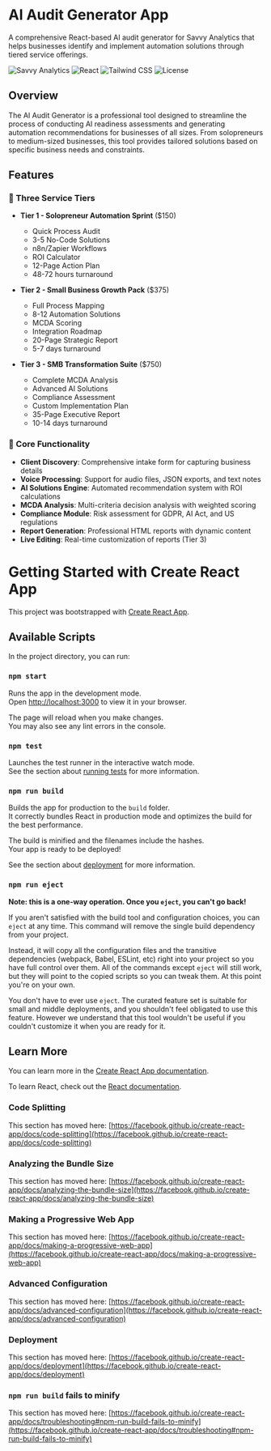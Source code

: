 # AI Audit Generator App

A comprehensive React-based AI audit generator for Savvy Analytics that helps businesses identify and implement automation solutions through tiered service offerings.

![Savvy Analytics](https://img.shields.io/badge/Savvy%20Analytics-AI%20Audit%20Generator-yellow)
![React](https://img.shields.io/badge/React-18.2.0-blue)
![Tailwind CSS](https://img.shields.io/badge/Tailwind%20CSS-3.3.0-38B2AC)
![License](https://img.shields.io/badge/License-Proprietary-red)

## Overview

The AI Audit Generator is a professional tool designed to streamline the process of conducting AI readiness assessments and generating automation recommendations for businesses of all sizes. From solopreneurs to medium-sized businesses, this tool provides tailored solutions based on specific business needs and constraints.

## Features

### 🎯 Three Service Tiers
- **Tier 1 - Solopreneur Automation Sprint** ($150)
  - Quick Process Audit
  - 3-5 No-Code Solutions
  - n8n/Zapier Workflows
  - ROI Calculator
  - 12-Page Action Plan
  - 48-72 hours turnaround

- **Tier 2 - Small Business Growth Pack** ($375)
  - Full Process Mapping
  - 8-12 Automation Solutions
  - MCDA Scoring
  - Integration Roadmap
  - 20-Page Strategic Report
  - 5-7 days turnaround

- **Tier 3 - SMB Transformation Suite** ($750)
  - Complete MCDA Analysis
  - Advanced AI Solutions
  - Compliance Assessment
  - Custom Implementation Plan
  - 35-Page Executive Report
  - 10-14 days turnaround

### 💼 Core Functionality
- **Client Discovery**: Comprehensive intake form for capturing business details
- **Voice Processing**: Support for audio files, JSON exports, and text notes
- **AI Solutions Engine**: Automated recommendation system with ROI calculations
- **MCDA Analysis**: Multi-criteria decision analysis with weighted scoring
- **Compliance Module**: Risk assessment for GDPR, AI Act, and US regulations
- **Report Generation**: Professional HTML reports with dynamic content
- **Live Editing**: Real-time customization of reports (Tier 3)



# Getting Started with Create React App

This project was bootstrapped with [Create React App](https://github.com/facebook/create-react-app).

## Available Scripts

In the project directory, you can run:

### `npm start`

Runs the app in the development mode.\
Open [http://localhost:3000](http://localhost:3000) to view it in your browser.

The page will reload when you make changes.\
You may also see any lint errors in the console.

### `npm test`

Launches the test runner in the interactive watch mode.\
See the section about [running tests](https://facebook.github.io/create-react-app/docs/running-tests) for more information.

### `npm run build`

Builds the app for production to the `build` folder.\
It correctly bundles React in production mode and optimizes the build for the best performance.

The build is minified and the filenames include the hashes.\
Your app is ready to be deployed!

See the section about [deployment](https://facebook.github.io/create-react-app/docs/deployment) for more information.

### `npm run eject`

**Note: this is a one-way operation. Once you `eject`, you can't go back!**

If you aren't satisfied with the build tool and configuration choices, you can `eject` at any time. This command will remove the single build dependency from your project.

Instead, it will copy all the configuration files and the transitive dependencies (webpack, Babel, ESLint, etc) right into your project so you have full control over them. All of the commands except `eject` will still work, but they will point to the copied scripts so you can tweak them. At this point you're on your own.

You don't have to ever use `eject`. The curated feature set is suitable for small and middle deployments, and you shouldn't feel obligated to use this feature. However we understand that this tool wouldn't be useful if you couldn't customize it when you are ready for it.

## Learn More

You can learn more in the [Create React App documentation](https://facebook.github.io/create-react-app/docs/getting-started).

To learn React, check out the [React documentation](https://reactjs.org/).

### Code Splitting

This section has moved here: [https://facebook.github.io/create-react-app/docs/code-splitting](https://facebook.github.io/create-react-app/docs/code-splitting)

### Analyzing the Bundle Size

This section has moved here: [https://facebook.github.io/create-react-app/docs/analyzing-the-bundle-size](https://facebook.github.io/create-react-app/docs/analyzing-the-bundle-size)

### Making a Progressive Web App

This section has moved here: [https://facebook.github.io/create-react-app/docs/making-a-progressive-web-app](https://facebook.github.io/create-react-app/docs/making-a-progressive-web-app)

### Advanced Configuration

This section has moved here: [https://facebook.github.io/create-react-app/docs/advanced-configuration](https://facebook.github.io/create-react-app/docs/advanced-configuration)

### Deployment

This section has moved here: [https://facebook.github.io/create-react-app/docs/deployment](https://facebook.github.io/create-react-app/docs/deployment)

### `npm run build` fails to minify

This section has moved here: [https://facebook.github.io/create-react-app/docs/troubleshooting#npm-run-build-fails-to-minify](https://facebook.github.io/create-react-app/docs/troubleshooting#npm-run-build-fails-to-minify)
